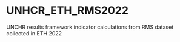 # UNHCR_ETH_RMS2022
UNCHR results framework indicator calculations from RMS dataset collected in ETH 2022
